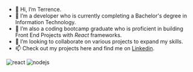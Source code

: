 - 👋 Hi, I’m Terrence.
- 👀 I’m a developer who is currently completing a Bachelor's degree in Information Technology.
- 🌱 I’m also a coding bootcamp graduate who is proficient in building Front End Projects with *React* frameworks.
- 💞️ I’m looking to collaborate on various projects to expand my skills.
- 📫 Check out my projects here and find me on [Linkedin](https://www.linkedin.com/in/terrencekhchan/). 

![react](https://user-images.githubusercontent.com/45925621/110719864-390a7000-81d3-11eb-9f7e-bffe6e2e8e9c.png)
![nodejs](https://user-images.githubusercontent.com/45925621/110719872-3d368d80-81d3-11eb-9d2c-10542ceea4b4.png)
